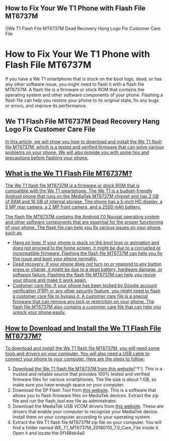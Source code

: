 ## How to Fix Your We T1 Phone with Flash File MT6737M

 
![We T1 Flash File MT6737M Dead Recovery Hang Logo Fix Customer Care File 
<h1>How to Fix Your We T1 Phone with Flash File MT6737M</h1>
<p>If you have a We T1 smartphone that is stuck on the boot logo, dead, or has any other software issue, you might need to flash it with a flash file MT6737M. A flash file is a firmware or stock ROM that contains the operating system and other software components of your phone. Flashing a flash file can help you restore your phone to its original state, fix any bugs or errors, and improve its performance.</p>
<h2>We T1 Flash File MT6737M Dead Recovery Hang Logo Fix Customer Care File</h2>
<p><a href=](https://encrypted-tbn1.gstatic.com/images?q=tbn:ANd9GcQjQsziNld83Gd9i3jVR91wlPp1ybv0PWjdiqjgM-km1WJI_H-Ig8W2Qzw)**Download File**
 
In this article, we will show you how to download and install the We T1 flash file MT6737M, which is a tested and verified firmware that can solve various problems on your phone. We will also provide you with some tips and precautions before flashing your phone.
 
## What is the We T1 Flash File MT6737M?
 
The We T1 flash file MT6737M is a firmware or stock ROM that is compatible with the We T1 smartphone. The We T1 is a budget-friendly Android phone that runs on the MediaTek MT6737M chipset and has 2 GB of RAM and 16 GB of internal storage. The phone has a 5-inch HD display, a 5 MP rear camera, a 2 MP front camera, and a 2500 mAh battery.
 
The flash file MT6737M contains the Android 7.0 Nougat operating system and other software components that are essential for the proper functioning of your phone. The flash file can help you fix various issues on your phone, such as:
 
- Hang on logo: If your phone is stuck on the boot logo or animation and does not proceed to the home screen, it might be due to a corrupted or incompatible firmware. Flashing the flash file MT6737M can help you fix this issue and boot your phone normally.
- Dead recovery: If your phone does not turn on or respond to any button press or charge, it might be due to a dead battery, hardware damage, or software failure. Flashing the flash file MT6737M can help you revive your phone and make it work again.
- Customer care file: If your phone has been locked by Google account verification (FRP) or any other security feature, you might need to flash a customer care file to bypass it. A customer care file is a special firmware that can remove any lock or restriction on your phone. The flash file MT6737M also contains a customer care file that can help you unlock your phone easily.

## How to Download and Install the We T1 Flash File MT6737M?
 
To download and install the We T1 flash file MT6737M, you will need some tools and drivers on your computer. You will also need a USB cable to connect your phone to your computer. Here are the steps to follow:

1. Download the We T1 flash file MT6737M from [this website](https://bestflashfile.com/we-t1-flash-file-mt6737m-7-0-firmware-file-download/)[^1^]. This is a trusted and reliable source that provides 100% tested and verified firmware files for various smartphones. The file size is about 1 GB, so make sure you have enough space on your computer.
2. Download the SP Flash Tool from [this website](https://spflashtool.com/). This is a software that allows you to flash firmware files on MediaTek devices. Extract the zip file and run the flash\_tool.exe file as administrator.
3. Download the MediaTek USB VCOM drivers from [this website](https://androidmtk.com/download-mtk-usb-all-drivers). These are drivers that enable your computer to recognize your MediaTek device. Install them on your computer according to your operating system.
4. Extract the We T1 flash file MT6737M zip file on your computer. You will find a folder named WE\_T1\_MT6737M\_20180110\_7.0\_Care\_File inside it. Open it and locate the 0f148eb4a0
